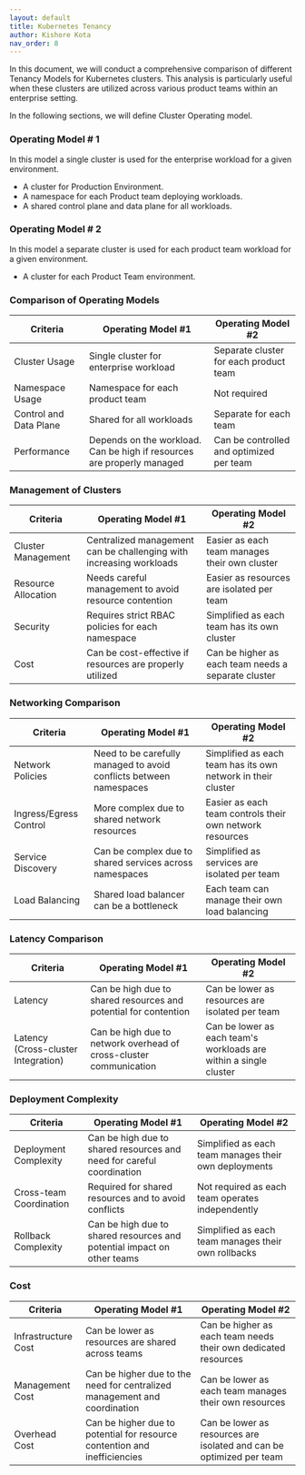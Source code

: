 ```yaml
---
layout: default
title: Kubernetes Tenancy
author: Kishore Kota
nav_order: 8
---
```


In this document, we will conduct a comprehensive comparison of different Tenancy Models for Kubernetes clusters. This analysis is particularly useful when these clusters are utilized across various product teams within an enterprise setting.

In the following sections, we will define Cluster Operating model.

### Operating Model # 1

In this model a single cluster is used for the enterprise workload for a given environment.

- A cluster for Production Environment. 
- A namespace for each Product team deploying workloads.
- A shared control plane and data plane for all workloads.


### Operating Model # 2

In this model a separate cluster is used for each product team workload for a given environment. 

- A cluster for each Product Team environment.




### Comparison of Operating Models

| Criteria | Operating Model #1 | Operating Model #2 |
|----------|--------------------|--------------------|
| Cluster Usage | Single cluster for enterprise workload | Separate cluster for each product team |
| Namespace Usage | Namespace for each product team | Not required |
| Control and Data Plane | Shared for all workloads | Separate for each team |
| Performance | Depends on the workload. Can be high if resources are properly managed | Can be controlled and optimized per team |

### Management of Clusters

| Criteria | Operating Model #1 | Operating Model #2 |
|----------|--------------------|--------------------|
| Cluster Management | Centralized management can be challenging with increasing workloads | Easier as each team manages their own cluster |
| Resource Allocation | Needs careful management to avoid resource contention | Easier as resources are isolated per team |
| Security | Requires strict RBAC policies for each namespace | Simplified as each team has its own cluster |
| Cost | Can be cost-effective if resources are properly utilized | Can be higher as each team needs a separate cluster |

### Networking Comparison

| Criteria | Operating Model #1 | Operating Model #2 |
|----------|--------------------|--------------------|
| Network Policies | Need to be carefully managed to avoid conflicts between namespaces | Simplified as each team has its own network in their cluster |
| Ingress/Egress Control | More complex due to shared network resources | Easier as each team controls their own network resources |
| Service Discovery | Can be complex due to shared services across namespaces | Simplified as services are isolated per team |
| Load Balancing | Shared load balancer can be a bottleneck | Each team can manage their own load balancing |


### Latency Comparison

| Criteria | Operating Model #1 | Operating Model #2 |
|----------|--------------------|--------------------|
| Latency | Can be high due to shared resources and potential for contention | Can be lower as resources are isolated per team |
| Latency (Cross-cluster Integration) | Can be high due to network overhead of cross-cluster communication | Can be lower as each team's workloads are within a single cluster |

### Deployment Complexity

| Criteria | Operating Model #1 | Operating Model #2 |
|----------|--------------------|--------------------|
| Deployment Complexity | Can be high due to shared resources and need for careful coordination | Simplified as each team manages their own deployments |
| Cross-team Coordination | Required for shared resources and to avoid conflicts | Not required as each team operates independently |
| Rollback Complexity | Can be high due to shared resources and potential impact on other teams | Simplified as each team manages their own rollbacks |

### Cost

| Criteria | Operating Model #1 | Operating Model #2 |
|----------|--------------------|--------------------|
| Infrastructure Cost | Can be lower as resources are shared across teams | Can be higher as each team needs their own dedicated resources |
| Management Cost | Can be higher due to the need for centralized management and coordination | Can be lower as each team manages their own resources |
| Overhead Cost | Can be higher due to potential for resource contention and inefficiencies | Can be lower as resources are isolated and can be optimized per team |